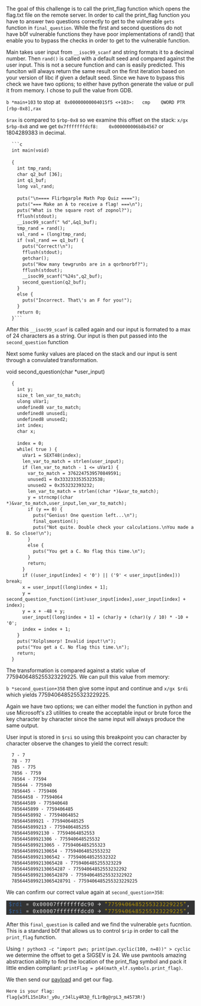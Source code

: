The goal of this challenge is to call the print_flag function which opens the flag.txt file on the remote server. In order to call the print_flag function you have to answer two questions correctly to get to the vulnerable `gets` function in `final_question`.
While the first and second questions do not have b0f vulnerable functions they have poor implementations of rand() that enable you to bypass the checks in order to get to the vulnerable function.

Main takes user input from `__isoc99_scanf` and string formats it to a decimal number. Then `rand()` is called with a default seed and compared against the user input. This is not a secure function and can is easily predicted. This funciton will always return the same result on the first iteration based on your version of libc if given a default seed. Since we have to bypass this check we have two options; to either have python generate the value or pull it from memory. I chose to pull the value from GDB.

`b *main+103` to stop at ` 0x00000000004015f5 <+103>:	cmp    QWORD PTR [rbp-0x8],rax`

`$rax` is compared to `$rbp-0x8` so we examine this offset on the stack: `x/gx $rbp-0x8` and we get `0x7fffffffdcf8:	0x000000006b8b4567` or 1804289383 in decimal.

           
      ```c
      int main(void)

      {
        int tmp_rand;
        char q2_buf [36];
        int q1_buf;
        long val_rand;

        puts("\n==== Flirbgarple Math Pop Quiz ====");
        puts("=== Make an A to receive a flag! ===\n");
        puts("What is the square root of zopnol?");
        fflush(stdout);
        __isoc99_scanf(" %d",&q1_buf);
        tmp_rand = rand();
        val_rand = (long)tmp_rand;
        if (val_rand == q1_buf) {
          puts("Correct!\n");
          fflush(stdout);
          getchar();
          puts("How many tewgrunbs are in a qorbnorbf?");
          fflush(stdout);
          __isoc99_scanf("%24s",q2_buf);
          second_question(q2_buf);
        }
        else {
          puts("Incorrect. That\'s an F for you!");
        }
        return 0;
      }```

After this `__isoc99_scanf` is called again and our input is formated to a max of 24 characters as a string. Our input is then put passed into the `second_question` function

Next some funky values are placed on the stack and our input is sent through a convulated transformation. 

void second_question(char *user_input)

      {
        int y;
        size_t len_var_to_match;
        ulong uVar1;
        undefined8 var_to_match;
        undefined8 unused1;
        undefined8 unused2;
        int index;
        char x;

        index = 0;
        while( true ) {
          uVar1 = SEXT48(index);
          len_var_to_match = strlen(user_input);
          if (len_var_to_match - 1 <= uVar1) {
            var_to_match = 3762247539570849591;
            unused1 = 0x3332333535323538;
            unused2 = 0x353232393232;
            len_var_to_match = strlen((char *)&var_to_match);
            y = strncmp((char *)&var_to_match,user_input,len_var_to_match);
            if (y == 0) {
              puts("Genius! One question left...\n");
              final_question();
              puts("Not quite. Double check your calculations.\nYou made a B. So close!\n");
            }
            else {
              puts("You get a C. No flag this time.\n");
            }
            return;
          }
          if ((user_input[index] < '0') || ('9' < user_input[index])) break;
          x = user_input[(long)index + 1];
          y = second_question_function((int)user_input[index],user_input[index] + index);
          y = x + -48 + y;
          user_input[(long)index + 1] = (char)y + (char)(y / 10) * -10 + '0';
          index = index + 1;
        }
        puts("Xolplsmorp! Invalid input!\n");
        puts("You get a C. No flag this time.\n");
        return;
      }

The transformation is compared against a static value of 7759406485255323229225. We can pull this value from memory:

`b *second_question+358` then give some input and continue and `x/gx $rdi` which yields 7759406485255323229225.

Again we have two options; we can either model the function in python and use Microsoft's z3 utilities to create the acceptable input or brute force the key character by character since the same input will always produce the same output.

User input is stored in `$rsi` so using this breakpoint you can character by character observe the changes to yield the correct result:

      7 - 7
      78 - 77
      785 - 775 
      7856 - 7759
      78564 - 77594
      785644 - 775940
      7856445 - 7759406
      78564458 - 77594064
      785644589 - 775940648
      7856445899 - 7759406485
      78564458992 - 77594064852
      785644589921 - 775940648525
      7856445899213 - 7759406485255
      78564458992130 - 77594064852553
      785644589921306 - 775940648525532
      7856445899213065 - 7759406485255323
      78564458992130654 - 77594064852553232
      785644589921306542 - 775940648525532322
      7856445899213065428 - 7759406485255323229
      78564458992130654287 - 77594064852553232292
      785644589921306542879 - 775940648525532322922
      7856445899213065428791 - 7759406485255323229225

We can confirm our correct value again at `second_question+358`:

![pic](https://github.com/CR15PR/CSAW2021/blob/main/pwn/Alien_math/alien-math-rdi-rsi.png)

After this `final_question` is called and we find the vulnerable `gets` fucntion. This is a standard b0f that allows us to control `$rip` in order to call the `print_flag` function.

Using `! python3 -c "import pwn; print(pwn.cyclic(100, n=8))" > cyclic` we determine the offset to get a SIGSEV is 24. We use pwntools amazing abstraction ability to find the location of the print_flag symbol and pack it little endien compliant: `printFlag = p64(math_elf.symbols.print_flag)`.

We then send our [payload](https://github.com/CR15PR/CSAW2021/blob/main/pwn/Alien_math/solver.py) and get our flag.

    Here is your flag: 
    flag{w3fL15n1Rx!_y0u_r34lLy4R3@_fL1rBg@rpL3_m4573R!}
